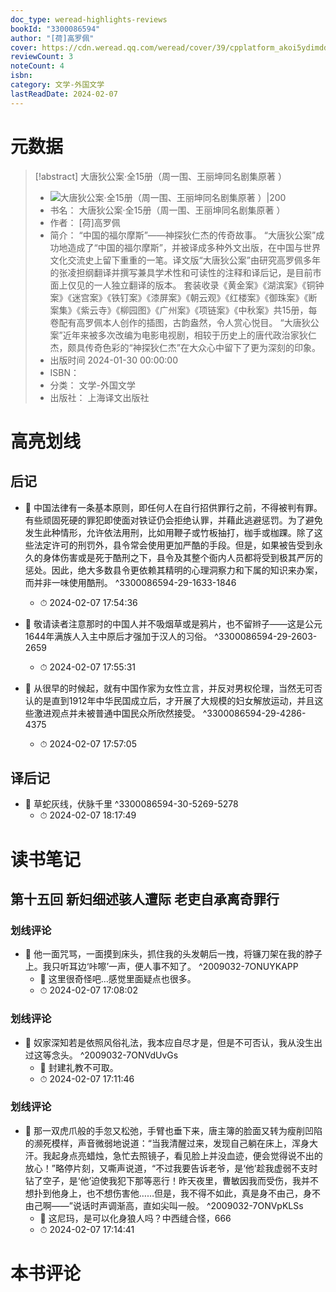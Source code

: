 ```yaml
---
doc_type: weread-highlights-reviews
bookId: "3300086594"
author: "[荷]高罗佩"
cover: https://cdn.weread.qq.com/weread/cover/39/cpplatform_akoi5ydimdddnh2lmaeomk/t7_cpplatform_akoi5ydimdddnh2lmaeomk1707208008.jpg
reviewCount: 3
noteCount: 4
isbn: 
category: 文学-外国文学
lastReadDate: 2024-02-07
---
```

# 元数据
> [!abstract] 大唐狄公案·全15册（周一围、王丽坤同名剧集原著 ）
> - ![ 大唐狄公案·全15册（周一围、王丽坤同名剧集原著 ）|200](https://cdn.weread.qq.com/weread/cover/39/cpplatform_akoi5ydimdddnh2lmaeomk/t7_cpplatform_akoi5ydimdddnh2lmaeomk1707208008.jpg)
> - 书名： 大唐狄公案·全15册（周一围、王丽坤同名剧集原著 ）
> - 作者： [荷]高罗佩
> - 简介： “中国的福尔摩斯”——神探狄仁杰的传奇故事。
“大唐狄公案”成功地造成了“中国的福尔摩斯”，并被译成多种外文出版，在中国与世界文化交流史上留下重重的一笔。译文版“大唐狄公案”由研究高罗佩多年的张凌担纲翻译并撰写兼具学术性和可读性的注释和译后记，是目前市面上仅见的一人独立翻译的版本。
套装收录《黄金案》《湖滨案》《铜钟案》《迷宫案》《铁钉案》《漆屏案》《朝云观》《红楼案》《御珠案》《断案集》《紫云寺》《柳园图》《广州案》《项链案》《中秋案》共15册，每卷配有高罗佩本人创作的插图，古韵盎然，令人赏心悦目。
“大唐狄公案”近年来被多次改编为电影电视剧，相较于历史上的唐代政治家狄仁杰，颇具传奇色彩的“神探狄仁杰”在大众心中留下了更为深刻的印象。
> - 出版时间 2024-01-30 00:00:00
> - ISBN： 
> - 分类： 文学-外国文学
> - 出版社： 上海译文出版社

# 高亮划线

## 后记


- 📌 中国法律有一条基本原则，即任何人在自行招供罪行之前，不得被判有罪。有些顽固死硬的罪犯即使面对铁证仍会拒绝认罪，并藉此逃避惩罚。为了避免发生此种情形，允许依法用刑，比如用鞭子或竹板抽打，枷手或枷踝。除了这些法定许可的刑罚外，县令常会使用更加严酷的手段。但是，如果被告受到永久的身体伤害或是死于酷刑之下，县令及其整个衙内人员都将受到极其严厉的惩处。因此，绝大多数县令更依赖其精明的心理洞察力和下属的知识来办案，而并非一味使用酷刑。 ^3300086594-29-1633-1846
    - ⏱ 2024-02-07 17:54:36 

- 📌 敬请读者注意那时的中国人并不吸烟草或是鸦片，也不留辫子——这是公元1644年满族人入主中原后才强加于汉人的习俗。 ^3300086594-29-2603-2659
    - ⏱ 2024-02-07 17:55:31 

- 📌 从很早的时候起，就有中国作家为女性立言，并反对男权伦理，当然无可否认的是直到1912年中华民国成立后，才开展了大规模的妇女解放运动，并且这些激进观点并未被普通中国民众所欣然接受。 ^3300086594-29-4286-4375
    - ⏱ 2024-02-07 17:57:05 
## 译后记


- 📌 草蛇灰线，伏脉千里 ^3300086594-30-5269-5278
    - ⏱ 2024-02-07 18:17:49 
# 读书笔记

## 第十五回 新妇细述骇人遭际 老吏自承离奇罪行

### 划线评论
- 📌 他一面咒骂，一面摸到床头，抓住我的头发朝后一拽，将镰刀架在我的脖子上。我只听耳边‘咔嚓’一声，便人事不知了。  ^2009032-7ONUYKAPP
    - 💭 这里很奇怪吧...感觉里面疑点也很多。
    - ⏱ 2024-02-07 17:08:02

### 划线评论
- 📌 奴家深知若是依照风俗礼法，我本应自尽才是，但是不可否认，我从没生出过这等念头。  ^2009032-7ONVdUvGs
    - 💭 封建礼教不可取。
    - ⏱ 2024-02-07 17:11:46

### 划线评论
- 📌 那一双虎爪般的手忽又松弛，手臂也垂下来，唐主簿的脸面又转为瘦削凹陷的濒死模样，声音微弱地说道：“当我清醒过来，发现自己躺在床上，浑身大汗。我起身点亮蜡烛，急忙去照镜子，看见脸上并没血迹，便会觉得说不出的放心！”略停片刻，又嘶声说道，“不过我要告诉老爷，是‘他’趁我虚弱不支时钻了空子，是‘他’迫使我犯下那等恶行！昨天夜里，曹敏因我而受伤，我并不想扑到他身上，也不想伤害他……但是，我不得不如此，真是身不由己，身不由己啊——”说话时声调渐高，直如尖叫一般。  ^2009032-7ONVpKLSs
    - 💭 这尼玛，是可以化身狼人吗？中西缝合怪，666
    - ⏱ 2024-02-07 17:14:41
   
# 本书评论
